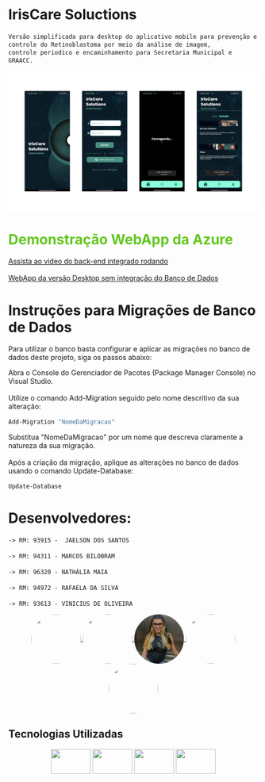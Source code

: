 # IrisCare Soluctions

    Versão simplificada para desktop do aplicativo mobile para prevenção e controle do Retinoblastoma por meio da análise de imagem, 
    controle periodico e encaminhamento para Secretaria Municipal e GRAACC.


<img align="center" src="https://github.com/IrisCareSoluctions/HybridMobile/blob/main/assets/evidencia4.png" />

# <span style="color: #63C71F;">Demonstração WebApp da Azure </span>

[Assista ao video do back-end integrado rodando](https://www.youtube.com/watch?v=kX0do_P3T9E)
<br>
<br>
[WebApp da versão Desktop sem integração do Banco de Dados](iriscaresolutions.azurewebsites.net)

# Instruções para Migrações de Banco de Dados

Para utilizar o banco basta configurar e aplicar as migrações no banco de dados deste projeto, siga os passos abaixo:

Abra o Console do Gerenciador de Pacotes (Package Manager Console) no Visual Studio. 
<br>
<br>
Utilize o comando Add-Migration seguido pelo nome descritivo da sua alteração:

```bash
Add-Migration "NomeDaMigracao"
```
Substitua "NomeDaMigracao" por um nome que descreva claramente a natureza da sua migração.
<br>
<br>
Após a criação da migração, aplique as alterações no banco de dados usando o comando Update-Database:

```bash
Update-Database
```

# Desenvolvedores:

    -> RM: 93915 -  JAELSON DOS SANTOS

    -> RM: 94311 - MARCOS BILOBRAM

    -> RM: 96320 - NATHÁLIA MAIA

    -> RM: 94972 - RAFAELA DA SILVA

    -> RM: 93613 - VINICIUS DE OLIVEIRA



<div align="center"> 
    <a href="https://github.com/JaelsonJonas">
        <img align="center" height="100" width="100" style="border-radius: 50%;" src="https://avatars.githubusercontent.com/u/101295166?v=4" />
    </a>
    <a href="https://github.com/marcosbilobram">
        <img align="center" height="100" width="100" style="border-radius: 50%;" src="https://avatars.githubusercontent.com/u/92834827?v=4" />
    </a>
    <a href="https://github.com/natmaia">
        <img align="center" height="100" width="100" style="border-radius: 50%;" src="https://github.com/natmaia/arquivosFotosReadme/blob/main/fotoperfil.jpg" />
    </a>
    <a href="https://github.com/gsrafaela">
        <img align="center" height="100" width="100" style="border-radius: 50%;" src="https://avatars.githubusercontent.com/u/99452621?v=4" />
    </a>
    <a href="https://github.com/ViniOlr">
        <img align="center" height="100" width="100" style="border-radius: 50%;" src="https://avatars.githubusercontent.com/u/81593244?v=4" />
    </a>
</div>

## Tecnologias Utilizadas
          
<div align="center" > 
    <img  align="center" height="50" width="80" src="https://cdn.jsdelivr.net/gh/devicons/devicon/icons/csharp/csharp-original.svg" />    
    <img align="center" height="50" width="80" src="https://cdn.jsdelivr.net/gh/devicons/devicon/icons/dot-net/dot-net-original-wordmark.svg" />
    <img align="center" height="50" width="80" src="https://cdn.jsdelivr.net/gh/devicons/devicon/icons/azure/azure-original.svg" />
    <img align="center" height="50" width="80" src="https://cdn.jsdelivr.net/gh/devicons/devicon/icons/mysql/mysql-original.svg" />
